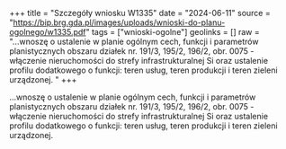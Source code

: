 +++
title = "Szczegóły wniosku W1335"
date = "2024-06-11"
source = "https://bip.brg.gda.pl/images/uploads/wnioski-do-planu-ogolnego/w1335.pdf"
tags = ["wnioski-ogolne"]
geolinks = []
raw = "...wnoszę o ustalenie w planie ogólnym cech, funkcji i parametrów planistycznych obszaru działek nr. 191/3, 195/2, 196/2, obr. 0075 - włączenie nieruchomości do strefy infrastrukturalnej Si oraz ustalenie profilu dodatkowego o funkcji: teren usług, teren produkcji i teren zieleni urządzonej. "
+++

...wnoszę o ustalenie w planie ogólnym cech, funkcji i parametrów planistycznych obszaru działek
nr. 191/3, 195/2, 196/2, obr. 0075 - włączenie nieruchomości do strefy infrastrukturalnej Si oraz ustalenie
profilu dodatkowego o funkcji: teren usług, teren produkcji i teren zieleni urządzonej.




